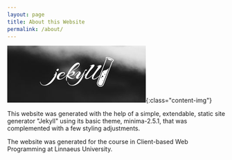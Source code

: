 ```yaml
---
layout: page
title: About this Website
permalink: /about/
---
```


![jekyll-theme-image](/assets/pic/jekyll-theme.jpg){:class="content-img"}

This website was generated with the help of a simple, extendable, static site generator "Jekyll" using its basic theme, minima-2.5.1, that was complemented with a few styling adjustments. 

The website was generated for the course in Client-based Web Programming at Linnaeus University.

